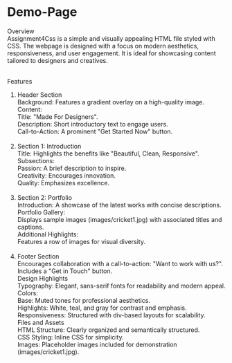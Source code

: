 # Demo-Page
Overview<br>
Assignment4Css is a simple and visually appealing HTML file styled with CSS. The webpage is designed with a focus on modern aesthetics, responsiveness, and user engagement. It is ideal for showcasing content tailored to designers and creatives.<br><br>

Features<br>
1. Header Section<br>
Background: Features a gradient overlay on a high-quality image.<br>
Content:<br>
Title: "Made For Designers".<br>
Description: Short introductory text to engage users.<br>
Call-to-Action: A prominent "Get Started Now" button.<br><br>
2. Section 1: Introduction<br>
Title: Highlights the benefits like "Beautiful, Clean, Responsive".<br>
Subsections:<br>
Passion: A brief description to inspire.<br>
Creativity: Encourages innovation.<br>
Quality: Emphasizes excellence.<br><br>
3. Section 2: Portfolio<br>
Introduction: A showcase of the latest works with concise descriptions.<br>
Portfolio Gallery:<br>
Displays sample images (images/cricket1.jpg) with associated titles and captions.<br>
Additional Highlights:<br>
Features a row of images for visual diversity.<br><br>
4. Footer Section<br>
Encourages collaboration with a call-to-action: "Want to work with us?".<br>
Includes a "Get in Touch" button.<br>
Design Highlights<br>
Typography: Elegant, sans-serif fonts for readability and modern appeal.<br>
Colors:<br>
Base: Muted tones for professional aesthetics.<br>
Highlights: White, teal, and gray for contrast and emphasis.<br>
Responsiveness: Structured with div-based layouts for scalability.<br>
Files and Assets<br>
HTML Structure: Clearly organized and semantically structured.<br>
CSS Styling: Inline CSS for simplicity.<br>
Images: Placeholder images included for demonstration (images/cricket1.jpg).